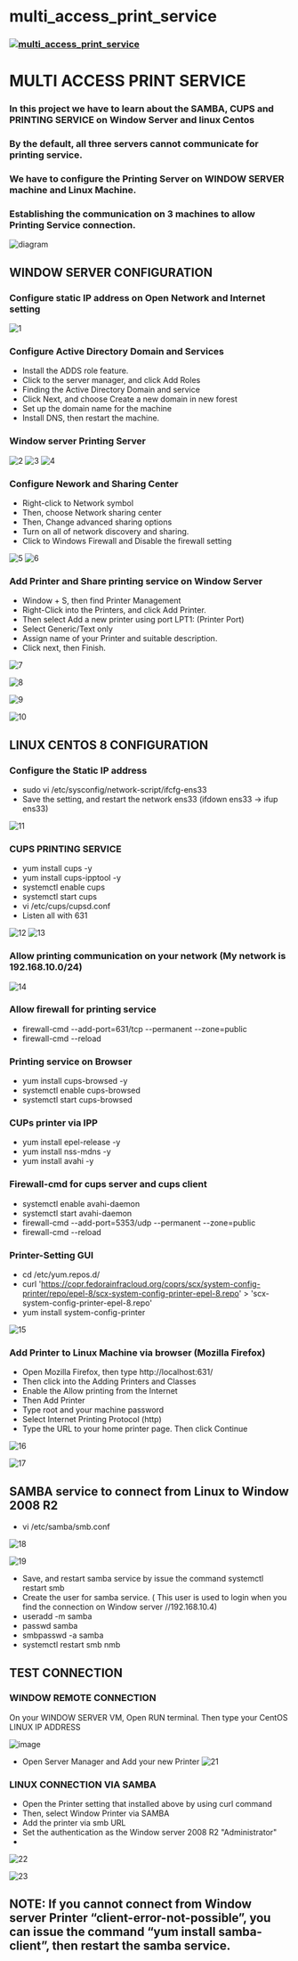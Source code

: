 # multi_access_print_service

### [![multi_access_print_service](http://img.youtube.com/vi/hTH7GU0Fraw/hqdefault.jpg)](http://www.youtube.com/watch?v=hTH7GU0Fraw)

# MULTI ACCESS PRINT SERVICE
### In this project we have to learn about the SAMBA, CUPS and PRINTING SERVICE on Window Server and linux Centos
### By the default, all three servers cannot communicate for printing service.
### We have to configure the Printing Server on WINDOW SERVER machine and Linux Machine.
### Establishing the communication on 3 machines to allow Printing Service connection. 

![diagram](https://user-images.githubusercontent.com/71564211/139777533-48539059-b0fc-4085-aa20-994847287538.PNG)

## WINDOW SERVER CONFIGURATION 

### Configure static IP address on Open Network and Internet setting
![1](https://user-images.githubusercontent.com/71564211/139777764-b7508744-5b68-4446-acab-750fdb6e54ef.PNG)


### Configure Active Directory Domain and Services
* Install the ADDS role feature.
* Click to the server manager, and click Add Roles
* Finding the Active Directory Domain and service
* Click Next, and choose Create a new domain in new forest
* Set up the domain name for the machine 
* Install DNS, then restart the machine.

### Window server Printing Server
![2](https://user-images.githubusercontent.com/71564211/139777985-23d40e3c-46dd-4cfd-a298-ef46466d06f6.PNG)
![3](https://user-images.githubusercontent.com/71564211/139777990-71987713-3e9b-47fb-b595-3d999eb34824.PNG)
![4](https://user-images.githubusercontent.com/71564211/139777993-ce5933dc-6391-4f86-a62f-d06728af7f94.PNG)

### Configure Nework and Sharing Center
* Right-click to Network symbol 
*	Then, choose Network sharing center
* Then, Change advanced sharing options
*	Turn on all of network discovery and sharing.
* Click to Windows Firewall and Disable the firewall setting

![5](https://user-images.githubusercontent.com/71564211/139778176-29d45a0b-898c-4198-81f8-7a4a64b89f7e.PNG)
![6](https://user-images.githubusercontent.com/71564211/139778180-9525ab13-b4c9-4b6d-9ad1-87e2483eda74.PNG)

### Add Printer and Share printing service on Window Server
*	Window + S, then find Printer Management
*	Right-Click into the Printers, and click Add Printer.
*	Then select Add a new printer using port LPT1: (Printer Port)
*	Select Generic/Text only
*	Assign name of your Printer and suitable description.
*	Click next, then Finish.

![7](https://user-images.githubusercontent.com/71564211/139778376-6142621b-12a5-40c2-80d4-ca7761a3bb4e.PNG)

![8](https://user-images.githubusercontent.com/71564211/139778398-6a181e56-b6ee-4498-9896-a496172dd5c8.PNG)

![9](https://user-images.githubusercontent.com/71564211/139778406-c6262ac8-656d-48ff-8793-9e3587c358e6.PNG)

![10](https://user-images.githubusercontent.com/71564211/139778416-fc712055-116d-4a2c-bb6d-e175df8d223f.PNG)

## LINUX CENTOS 8 CONFIGURATION 

### Configure the Static IP address
* sudo vi /etc/sysconfig/network-script/ifcfg-ens33
* Save the setting, and restart the network ens33 (ifdown ens33 -> ifup ens33)

![11](https://user-images.githubusercontent.com/71564211/139778523-c77bb1f2-44a9-421a-b140-487a7580a9c8.PNG)

### CUPS PRINTING SERVICE
*	yum install cups -y
*	yum install cups-ipptool -y
*	systemctl enable cups
*	systemctl start cups
*	vi /etc/cups/cupsd.conf
*	Listen all with 631

![12](https://user-images.githubusercontent.com/71564211/139778618-cb67583d-413e-4a18-87c0-236e92f1eba1.PNG)
![13](https://user-images.githubusercontent.com/71564211/139778625-a0a8b98f-1e6f-437f-8b87-411f797dabf6.PNG)

### Allow printing communication on your network (My network is 192.168.10.0/24)
![14](https://user-images.githubusercontent.com/71564211/139778631-1e19bf7d-e4b4-4b88-8561-2f59b5cdff0b.PNG)

### Allow firewall for printing service 
* firewall-cmd --add-port=631/tcp --permanent --zone=public
* firewall-cmd  --reload

### Printing service on Browser 
* yum install cups-browsed -y
* systemctl enable cups-browsed 
* systemctl start cups-browsed

### CUPs printer via IPP 
* yum install epel-release -y
* yum install nss-mdns -y
* yum install avahi -y

### Firewall-cmd for cups server and cups client
* systemctl enable avahi-daemon
* systemctl start avahi-daemon
* firewall-cmd --add-port=5353/udp --permanent --zone=public
* firewall-cmd  --reload

### Printer-Setting GUI
* cd /etc/yum.repos.d/
*	curl 'https://copr.fedorainfracloud.org/coprs/scx/system-config-printer/repo/epel-8/scx-system-config-printer-epel-8.repo' > 'scx-system-config-printer-epel-8.repo'
*	yum install system-config-printer

![15](https://user-images.githubusercontent.com/71564211/139778855-41165874-3f39-481c-be81-bebf5a9e8059.PNG)

### Add Printer to Linux Machine via browser (Mozilla Firefox)
*	Open Mozilla Firefox, then type http://localhost:631/
*	Then click into the Adding Printers and Classes
*	Enable the Allow printing from the Internet
*	Then Add Printer
*	Type root and your machine password
*	Select Internet Printing Protocol (http)
*	Type the URL to your home printer page. Then click Continue

![16](https://user-images.githubusercontent.com/71564211/139778948-677269b3-7103-4ac0-8171-e2a66fdf03be.PNG)

![17](https://user-images.githubusercontent.com/71564211/139779057-e0444032-530c-4fb1-b891-3475c3e957a6.PNG)

## SAMBA service to connect from Linux to Window 2008 R2
* vi /etc/samba/smb.conf

![18](https://user-images.githubusercontent.com/71564211/139779172-0306d7b3-c633-4372-914e-4c0d2b39f1d2.PNG)

![19](https://user-images.githubusercontent.com/71564211/139779184-4e2ed8e3-ecac-4e61-8d25-89a41c76f82e.PNG)


*	Save, and restart samba service by issue the command systemctl restart smb
*	Create the user for samba service. ( This user is used to login when you find the connection on Window server //192.168.10.4)
*	useradd -m samba
*	passwd samba
*	smbpasswd -a samba
*	systemctl restart smb nmb

## TEST CONNECTION 
### WINDOW REMOTE CONNECTION

On your WINDOW SERVER VM, Open RUN terminal. Then type your CentOS LINUX IP ADDRESS
 
![image](https://user-images.githubusercontent.com/71564211/139779315-2a5757f4-29a3-4faa-b786-eb38e48bc2cf.png)

* Open Server Manager and Add your new Printer 
![21](https://user-images.githubusercontent.com/71564211/139779439-08e39b8a-d246-4dac-9d10-42dbc9517e26.PNG)

### LINUX CONNECTION VIA SAMBA
*	Open the Printer setting that installed above by using curl command
*	Then, select Window Printer via SAMBA
*	Add the printer via smb URL
*	Set the authentication as the Window server 2008 R2 "Administrator"
*	
![22](https://user-images.githubusercontent.com/71564211/139779698-7319f4e9-f722-442d-b635-2b6fb2406a00.PNG)

![23](https://user-images.githubusercontent.com/71564211/139779709-0d101b4a-139e-4252-aea5-dfc71026bb15.PNG)

## NOTE: If you cannot connect from Window server Printer “client-error-not-possible”, you can issue the command “yum install samba-client”, then restart the samba service.
